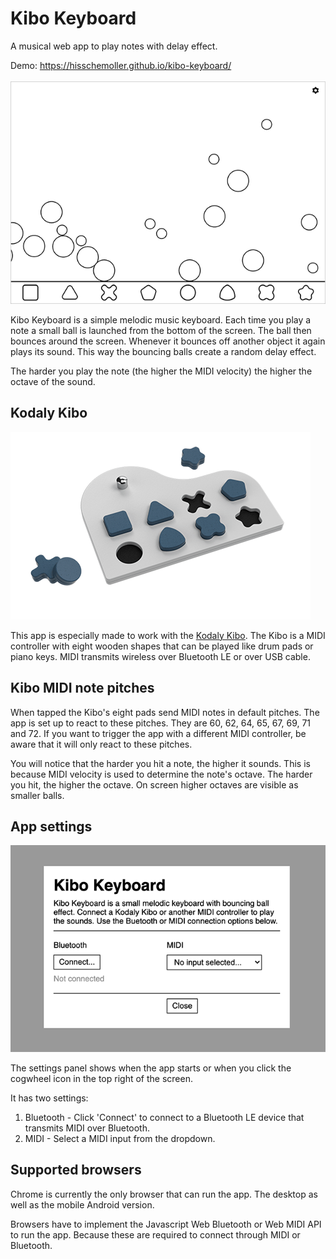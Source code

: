# Kibo Keyboard

A musical web app to play notes with delay effect.

Demo: https://hisschemoller.github.io/kibo-keyboard/<br>
<br>
![Kibo Keyboard](assets/img/kibo-keyboard.gif 'Kibo Keyboard')

Kibo Keyboard is a simple melodic music keyboard. Each time you play a note a small ball is launched from the bottom of the screen. The ball then bounces around the screen. Whenever it bounces off another object it again plays its sound. This way the bouncing balls create a random delay effect.

The harder you play the note (the higher the MIDI velocity) the higher the octave of the sound.

## Kodaly Kibo

![Kodaly Kibo](assets/img/kibo-bb-prospettiva.png 'Kodaly Kibo')

This app is especially made to work with the [Kodaly Kibo](https://www.kodaly.app/). The Kibo is a MIDI controller with eight wooden shapes that can be played like drum pads or piano keys. MIDI transmits wireless over Bluetooth LE or over USB cable.

## Kibo MIDI note pitches

When tapped the Kibo's eight pads send MIDI notes in default pitches. The app is set up to react to these pitches. They are 60, 62, 64, 65, 67, 69, 71 and 72. If you want to trigger the app with a different MIDI controller, be aware that it will only react to these pitches.

You will notice that the harder you hit a note, the higher it sounds. This is because MIDI velocity is used to determine the note's octave. The harder you hit, the higher the octave. On screen higher octaves are visible as smaller balls.

## App settings

![Settings panel](assets/img/kibo-keyboard-settings.gif 'Settings panel')

The settings panel shows when the app starts or when you click the cogwheel icon in the top right of the screen.

It has two settings:

1. Bluetooth - Click 'Connect' to connect to a Bluetooth LE device that transmits MIDI over Bluetooth.
2. MIDI - Select a MIDI input from the dropdown.

## Supported browsers

Chrome is currently the only browser that can run the app. The desktop as well as the mobile Android version.

Browsers have to implement the Javascript Web Bluetooth or Web MIDI API to run the app. Because these are required to connect through MIDI or Bluetooth.
